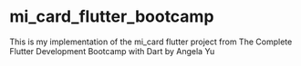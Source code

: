# mi_card_flutter_bootcamp
This is my implementation of the mi_card flutter project from The Complete Flutter Development Bootcamp with Dart by Angela Yu
